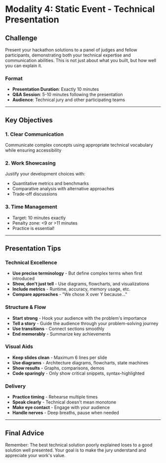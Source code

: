 # Modality 4: Static Event - Technical Presentation


## Challenge

Present your hackathon solutions to a panel of judges and fellow participants, demonstrating both your technical expertise and communication abilities. This is not just about what you built, but how well you can explain it.

### Format
- **Presentation Duration**: Exactly 10 minutes
- **Q&A Session**: 5-10 minutes following the presentation
- **Audience**: Technical jury and other participating teams

---

## Key Objectives

### 1. **Clear Communication** 
Communicate complex concepts using appropriate technical vocabulary while ensuring accessibility

### 2. **Work Showcasing** 
Justify your development choices with:
- Quantitative metrics and benchmarks
- Comparative analysis with alternative approaches
- Trade-off discussions

### 3. **Time Management** 
- Target: 10 minutes exactly
- Penalty zone: <9 or >11 minutes
- Practice is essential!

---

## Presentation Tips

### Technical Excellence
- **Use precise terminology** - But define complex terms when first introduced
- **Show, don't just tell** - Use diagrams, flowcharts, and visualizations
- **Include metrics** - Runtime, accuracy, memory usage, etc.
- **Compare approaches** - "We chose X over Y because..."

### Structure & Flow
- **Start strong** - Hook your audience with the problem's importance
- **Tell a story** - Guide the audience through your problem-solving journey
- **Use transitions** - Connect sections smoothly
- **End memorably** - Summarize key achievements

### Visual Aids
- **Keep slides clean** - Maximum 6 lines per slide
- **Use diagrams** - Architecture diagrams, flowcharts, state machines
- **Show results** - Graphs, comparisons, demos
- **Code sparingly** - Only show critical snippets, syntax-highlighted

### Delivery
- **Practice timing** - Rehearse multiple times
- **Speak clearly** - Technical doesn't mean monotone
- **Make eye contact** - Engage with your audience
- **Handle nerves** - Deep breaths, pause when needed

---

## Final Advice

Remember: The best technical solution poorly explained loses to a good solution well presented. Your goal is to make the jury understand and appreciate your work's value.
